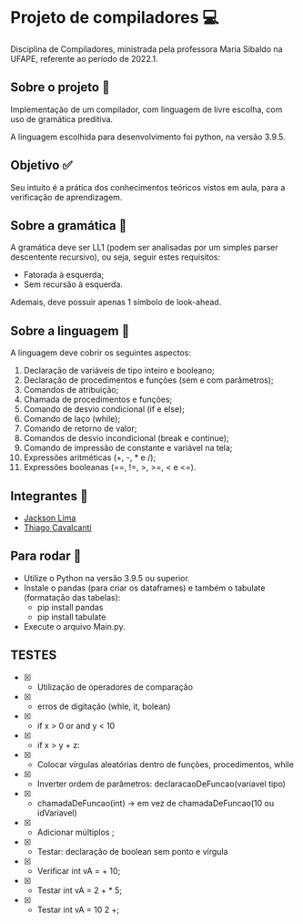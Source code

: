 # Projeto de compiladores 💻
Disciplina de Compiladores, ministrada pela professora Maria Sibaldo na UFAPE, referente ao período de 2022.1. 

## Sobre o projeto 📑
Implementação de um compilador, com linguagem de livre escolha, com uso de gramática preditiva.

A linguagem escolhida para desenvolvimento foi python, na versão 3.9.5.

## Objetivo ✅
Seu intuito é a prática dos conhecimentos teóricos vistos em aula, para a verificação de aprendizagem.

## Sobre a gramática 📒
A gramática deve ser LL1 (podem ser analisadas por um simples parser descentente recursivo), ou seja, seguir estes requisitos:
+ Fatorada à esquerda;
+ Sem recursão à esquerda.

Ademais, deve possuir apenas 1 símbolo de look-ahead.

## Sobre a linguagem 📖
A linguagem deve cobrir os seguintes aspectos:
1. Declaração de variáveis de tipo inteiro e booleano;
2. Declaração de procedimentos e funções (sem e com parâmetros);
3. Comandos de atribuição;
4. Chamada de procedimentos e funções;
5. Comando de desvio condicional (if e else);
6. Comando de laço (while);
7. Comando de retorno de valor;
8. Comandos de desvio incondicional (break e continue);
9. Comando de impressão de constante e variável na tela;
10. Expressões aritméticas (+, -, * e /);
11. Expressões booleanas (==, !=, >, >=, < e <=).

## Integrantes 👦
+   [Jackson Lima](https://github.com/jacksonlmp)
+   [Thiago Cavalcanti](https://github.com/ThiagoCavalcantiSilva)

## Para rodar 🎡
+ Utilize o Python na versão 3.9.5 ou superior.
+ Instale o pandas (para criar os dataframes) e também o tabulate (formatação das tabelas):
    - pip install pandas
    - pip install tabulate
+ Execute o arquivo Main.py.

## TESTES
- [x] - Utilização de operadores de comparação
- [x] - erros de digitação (whle, it, bolean)
- [x] - if x > 0 or and y < 10
- [x] - if x > y + z:
- [x] - Colocar vírgulas aleatórias dentro de funções, procedimentos, while
- [x] - Inverter ordem de parâmetros: declaracaoDeFuncao(variavel tipo)
- [x] - chamadaDeFuncao(int) -> em vez de chamadaDeFuncao(10 ou idVariavel)
- [x] - Adicionar múltiplos ;
- [x] - Testar: declaração de boolean sem ponto e vírgula
- [x] - Verificar int vA = + 10;
- [x] - Testar int vA = 2 + * 5;
- [x] - Testar int vA = 10 2 +;

